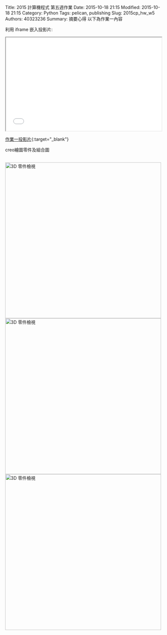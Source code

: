 Title: 2015 計算機程式 第五週作業
Date: 2015-10-18 21:15
Modified: 2015-10-18 21:15
Category: Python
Tags: pelican, publishing
Slug: 2015cp_hw_w5
Authors: 40323236
Summary: 摘要心得
以下為作業一內容

利用 iframe 嵌入投影片:

<iframe src="simplest3.html" width="500" height="300"></iframe>

[作業一投影片](simplest3.html){:target="_blank"}
<br>
<p>creo繪圖零件及組合圖</p>
<br>
<img src="https://copy.com/DdqWdz7PeS1BY6vo" width="500" alt="3D 零件檢視"></img>
<br>
<img src="https://copy.com/nulouQwt7nqwfXvg" width="500" alt="3D 零件檢視"></img>
<br>
<img src="https://copy.com/LxiIhQartNKrkMk2" width="500" alt="3D 零件檢視"></img>
<br>
<br>


